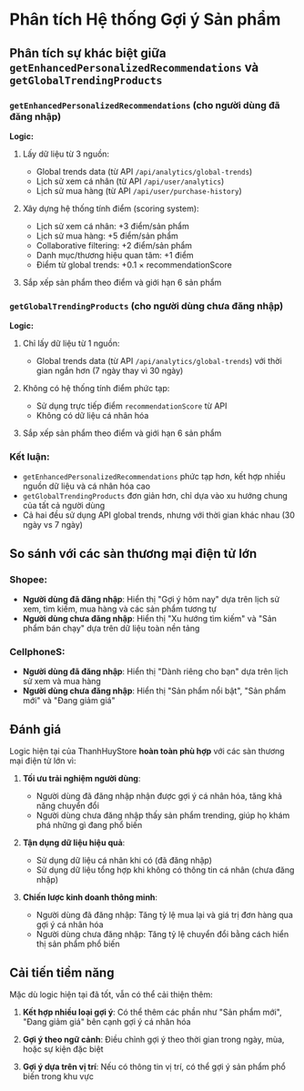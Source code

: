 # Phân tích Hệ thống Gợi ý Sản phẩm

## Phân tích sự khác biệt giữa `getEnhancedPersonalizedRecommendations` và `getGlobalTrendingProducts`

### `getEnhancedPersonalizedRecommendations` (cho người dùng đã đăng nhập)

**Logic:**

1. Lấy dữ liệu từ 3 nguồn:

   - Global trends data (từ API `/api/analytics/global-trends`)
   - Lịch sử xem cá nhân (từ API `/api/user/analytics`)
   - Lịch sử mua hàng (từ API `/api/user/purchase-history`)

2. Xây dựng hệ thống tính điểm (scoring system):

   - Lịch sử xem cá nhân: +3 điểm/sản phẩm
   - Lịch sử mua hàng: +5 điểm/sản phẩm
   - Collaborative filtering: +2 điểm/sản phẩm
   - Danh mục/thương hiệu quan tâm: +1 điểm
   - Điểm từ global trends: +0.1 × recommendationScore

3. Sắp xếp sản phẩm theo điểm và giới hạn 6 sản phẩm

### `getGlobalTrendingProducts` (cho người dùng chưa đăng nhập)

**Logic:**

1. Chỉ lấy dữ liệu từ 1 nguồn:

   - Global trends data (từ API `/api/analytics/global-trends`) với thời gian ngắn hơn (7 ngày thay vì 30 ngày)

2. Không có hệ thống tính điểm phức tạp:

   - Sử dụng trực tiếp điểm `recommendationScore` từ API
   - Không có dữ liệu cá nhân hóa

3. Sắp xếp sản phẩm theo điểm và giới hạn 6 sản phẩm

### Kết luận:

- `getEnhancedPersonalizedRecommendations` phức tạp hơn, kết hợp nhiều nguồn dữ liệu và cá nhân hóa cao
- `getGlobalTrendingProducts` đơn giản hơn, chỉ dựa vào xu hướng chung của tất cả người dùng
- Cả hai đều sử dụng API global trends, nhưng với thời gian khác nhau (30 ngày vs 7 ngày)

## So sánh với các sàn thương mại điện tử lớn

### Shopee:

- **Người dùng đã đăng nhập**: Hiển thị "Gợi ý hôm nay" dựa trên lịch sử xem, tìm kiếm, mua hàng và các sản phẩm tương tự
- **Người dùng chưa đăng nhập**: Hiển thị "Xu hướng tìm kiếm" và "Sản phẩm bán chạy" dựa trên dữ liệu toàn nền tảng

### CellphoneS:

- **Người dùng đã đăng nhập**: Hiển thị "Dành riêng cho bạn" dựa trên lịch sử xem và mua hàng
- **Người dùng chưa đăng nhập**: Hiển thị "Sản phẩm nổi bật", "Sản phẩm mới" và "Đang giảm giá"

## Đánh giá

Logic hiện tại của ThanhHuyStore **hoàn toàn phù hợp** với các sàn thương mại điện tử lớn vì:

1. **Tối ưu trải nghiệm người dùng**:

   - Người dùng đã đăng nhập nhận được gợi ý cá nhân hóa, tăng khả năng chuyển đổi
   - Người dùng chưa đăng nhập thấy sản phẩm trending, giúp họ khám phá những gì đang phổ biến

2. **Tận dụng dữ liệu hiệu quả**:

   - Sử dụng dữ liệu cá nhân khi có (đã đăng nhập)
   - Sử dụng dữ liệu tổng hợp khi không có thông tin cá nhân (chưa đăng nhập)

3. **Chiến lược kinh doanh thông minh**:
   - Người dùng đã đăng nhập: Tăng tỷ lệ mua lại và giá trị đơn hàng qua gợi ý cá nhân hóa
   - Người dùng chưa đăng nhập: Tăng tỷ lệ chuyển đổi bằng cách hiển thị sản phẩm phổ biến

## Cải tiến tiềm năng

Mặc dù logic hiện tại đã tốt, vẫn có thể cải thiện thêm:

1. **Kết hợp nhiều loại gợi ý**: Có thể thêm các phần như "Sản phẩm mới", "Đang giảm giá" bên cạnh gợi ý cá nhân hóa

2. **Gợi ý theo ngữ cảnh**: Điều chỉnh gợi ý theo thời gian trong ngày, mùa, hoặc sự kiện đặc biệt

3. **Gợi ý dựa trên vị trí**: Nếu có thông tin vị trí, có thể gợi ý sản phẩm phổ biến trong khu vực
